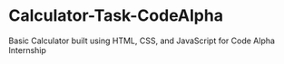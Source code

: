 # Calculator-Task-CodeAlpha
Basic Calculator built using HTML, CSS, and JavaScript for Code Alpha Internship
